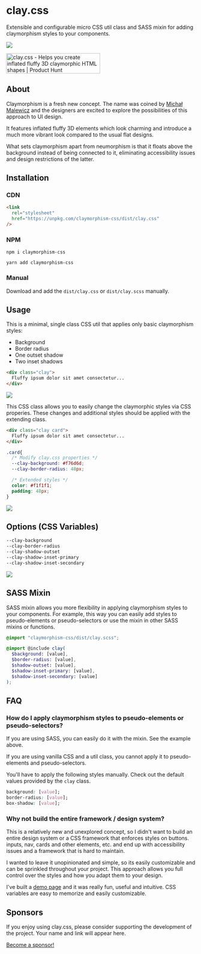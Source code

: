 
# clay.css

Extensible and configurable micro CSS util class and SASS mixin for adding claymorphism styles to your components.

![](https://raw.githubusercontent.com/codeAdrian/clay.css/gh-pages/assets/social.jpg)

<a href="https://www.producthunt.com/posts/clay-css?utm_source=badge-featured&utm_medium=badge&utm_souce=badge-clay-css" target="_blank"><img src="https://api.producthunt.com/widgets/embed-image/v1/featured.svg?post_id=326342&theme=dark" alt="clay.css - Helps you create inflated fluffy 3D claymorphic HTML shapes | Product Hunt" style="width: 250px; height: 54px;" width="250" height="54" /></a>

## About

Claymorphism is a fresh new concept. The name was coined by [Michał Malewicz](https://hype4.academy/articles/design/claymorphism-in-user-interfaces) and the designers are excited to explore the possibilities of this approach to UI design.

It features inflated fluffy 3D elements which look charming and introduce a much more vibrant look compared to the usual flat designs.

What sets claymorphism apart from neumorphism is that it floats above the background instead of being connected to it, eliminating accessibility issues and design restrictions of the latter.

## Installation
### CDN

```html
<link
  rel="stylesheet"
  href="https://unpkg.com/claymorphism-css/dist/clay.css"
/>
```

### NPM

```
npm i claymorphism-css
```

```
yarn add claymorphism-css
```

### Manual

Download and add the `dist/clay.css` or `dist/clay.scss` manually.

## Usage

This is a minimal, single class CSS util that applies only basic claymorphism styles:
* Background
* Border radius
* One outset shadow
* Two inset shadows

```html
<div class="clay">
  Fluffy ipsum dolor sit amet consectetur...
</div>
```

![](./docs/example1.png)

This CSS class allows you to easily change the claymorphic styles via CSS properies. These changes and additional styles should be applied with the extending class.

```html
<div class="clay card">
  Fluffy ipsum dolor sit amet consectetur...
</div>
```

```css
.card{
  /* Modify clay.css properties */
  --clay-background: #f76d6d;
  --clay-border-radius: 48px;

  /* Extended styles */
  color: #f1f1f1;
  padding: 48px;
}
```

![](./docs/example2.png)


## Options (CSS Variables)

```css
--clay-background
--clay-border-radius
--clay-shadow-outset
--clay-shadow-inset-primary
--clay-shadow-inset-secondary
```

![](https://codeadrian.github.io/clay.css/assets/diagram-min.png)

## SASS Mixin

SASS mixin allows you more flexibility in applying claymorphism styles to your components. For example, this way you can easily add styles to pseudo-elements or pseudo-selectors or use the mixin in other SASS mixins or functions.

```scss
@import "claymorphism-css/dist/clay.scss";

@import @include clay(
  $background: [value],
  $border-radius: [value],
  $shadow-outset: [value],
  $shadow-inset-primary: [value],
  $shadow-inset-secondary: [value]
);
```


## FAQ

### How do I apply claymorphism styles to pseudo-elements or pseudo-selectors?

If you are using SASS, you can easily do it with the mixin. See the example above.

If you are using vanilla CSS and a util class, you cannot apply it to pseudo-elements and pseudo-selectors.

You'll have to apply the following styles manually. Check out the default values provided by the `clay` class.

```css
background: [value];
border-radius: [value];
box-shadow: [value];
```


### Why not build the entire framework / design system?

This is a relatively new and unexplored concept, so I didn't want to build an entire design system or a CSS framework that enforces styles on buttons. inputs, nav, cards and other elements, etc. and end up with accessibility issues and a framework that is hard to maintain.

I wanted to leave it unopinionated and simple, so its easily customizable and can be sprinkled throughout your project. This approach allows you full control over the styles and how you adapt them to your design.

I've built a [demo page](https://codeadrian.github.io/clay.css/) and it was really fun, useful and intuitive. CSS variables are easy to memorize and easily customizable.

## Sponsors

If you enjoy using clay.css, please consider supporting the development of the project. Your name and link will appear here.

[Become a sponsor!](https://www.buymeacoffee.com/ubnZ8GgDJ/e/52580)
